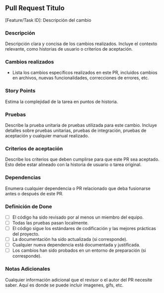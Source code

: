 ## Pull Request Titulo

[Feature/Task ID]: Descripción del cambio

### Descripción

Descripción clara y concisa de los cambios realizados. Incluye el contexto relevante, como historias de usuario o criterios de aceptación.

### Cambios realizados

- Lista los cambios específicos realizados en este PR, incluidos cambios en archivos, nuevas funcionalidades, correcciones de errores, etc.

### Story Points

Estima la complejidad de la tarea en puntos de historia.

### Pruebas

Describe la prueba unitaria de pruebas utilizada para este cambio. Incluye detalles sobre pruebas unitarias, pruebas de integración, pruebas de aceptación y cualquier manual realizado.

### Criterios de aceptación

Describe los criterios que deben cumplirse para que este PR sea aceptado. Esto debe estar alineado con la historia de usuario o tarea original.

### Dependencias

Enumera cualquier dependencia o PR relacionado que deba fusionarse antes o después de este PR.

### Definición de Done

- [ ] El código ha sido revisado por al menos un miembro del equipo.
- [ ] Todas las pruebas pasan localmente.
- [ ] El código sigue los estándares de codificación y las mejores prácticas del proyecto.
- [ ] La documentación ha sido actualizada (si corresponde).
- [ ] Cualquier nueva dependencia está documentada y justificada.
- [ ] Los cambios han sido probados en un entorno de preparación (si corresponde).

### Notas Adicionales

Cualquier información adicional que el revisor o el autor del PR necesite saber. Aquí es donde se puede incluir imagenes, gifs, etc.

